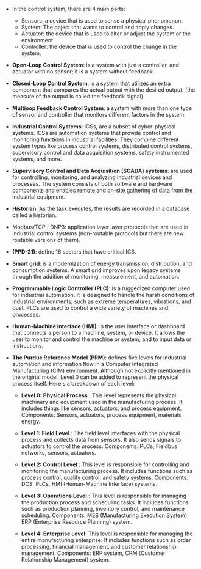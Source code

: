 - In the control system, there are 4 main parts:
  - Sensors: a device that is used to sense a physical phenomenon.
  - System: The object that wants to control and apply changes.
  - Actuator: the device that is used to alter or adjust the system or the environment. 
  - Controller: the device that is used to control the change in the system.

- **Open-Loop Control System**: is a system with just a controller, and actuator with no sensor; it is a system without feedback.
  
- **Closed-Loop Control System**: is a system that utilizes an extra component that compares the actual output with the desired output. (the measure of the output is called the feedback signal)

- **Multioop Feedback Control System**: a system with more than one type of sensor and controller that monitors different factors in the system.

- **Industrial Control Systems**:  ICSs, are a subset of cyber-physical systems.  ICSs are automation systems that provide control and monitoring functions in industrial facilities. They combine
different system types like process control systems, distributed control systems, supervisory control and data acquisition systems, safety instrumented systems, and more.

- **Supervisory Control and Data Acquisition (SCADA) systems**: are used for controlling, monitoring, and analyzing industrial devices and processes. The system consists of both software and hardware components and enables remote and on-site gathering of data from the industrial equipment.

- **Historian**: As the task executes, the results are recorded in a database called a historian.

- Modbus/TCP | DNP3: application layer layer protocols that are used in industrial control systems (non-routable protocols but there are new routable versions of them). 

- **(PPD-21)**: define 16 sectors that have critical ICS.

- **Smart grid**: is a modernization of energy transmission, distribution, and consumption systems. A smart grid improves upon legacy systems through the addition of monitoring,
measurement, and automation.

- **Programmable Logic Controller (PLC)**: is a ruggedized computer used for industrial automation. It is designed to handle the harsh conditions of industrial environments, such as extreme temperatures, vibrations, and dust. PLCs are used to control a wide variety of machines and processes.

- **Human-Machine Interface (HMI)**: is the user interface or dashboard that connects a person to a machine, system, or device. It allows the user to monitor and control the machine or system, and to input data or instructions.

- **The Purdue Reference Model (PRM)**: defines five levels for industrial automation and information flow in a Computer Integrated Manufacturing (CIM) environment. Although not explicitly mentioned in the original model, Level 0 can be added to represent the physical process itself. Here's a breakdown of each level:

    - **Level 0: Physical Process**
    : This level represents the physical machinery and equipment used in the manufacturing process. It includes things like sensors, actuators, and process equipment.
    Components: Sensors, actuators, process equipment, materials, energy.
    
     - **Level 1: Field Level**
    : The field level interfaces with the physical process and collects data from sensors. It also sends signals to actuators to control the process.
    Components: PLCs, Fieldbus networks, sensors, actuators.
    
    - **Level 2: Control Level**
    : This level is responsible for controlling and monitoring the manufacturing process. It includes functions such as process control, quality control, and safety systems.
    Components: DCS, PLCs, HMI (Human-Machine Interface) systems.
    
    - **Level 3: Operations Level**
    : This level is responsible for managing the production process and scheduling tasks. It includes functions such as production planning, inventory control, and maintenance scheduling.
    Components: MES (Manufacturing Execution System), ERP (Enterprise Resource Planning) system.
    
    - **Level 4: Enterprise Level**: This level is responsible for managing the entire manufacturing enterprise. It includes functions such as order processing, financial management, and customer relationship management.
    Components: ERP system, CRM (Customer Relationship Management) system.
